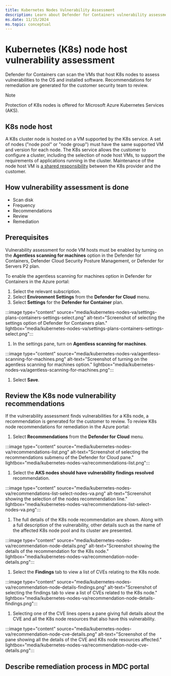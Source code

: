 ```yaml
---
title: Kubernetes Nodes Vulnerability Assessment
description: Learn about Defender for Containers vulnerability assessment for Kubernetes nodes.
ms.date: 11/15/2024
ms.topic: conceptual
---
```


# Kubernetes (K8s) node host vulnerability assessment

Defender for Containers can scan the VMs that host K8s nodes to assess vulnerabilities to the OS and installed software. Recommendations for remediation are generated for the customer security team to review.

> [!Note]
> Protection of K8s nodes is offered for Microsoft Azure Kubernetes Services (AKS).

## K8s node host

A K8s cluster node is hosted on a VM supported by the K8s service. A set of nodes ("node pool" or "node group") must have the same supported VM and version for each node. The K8s service allows the customer to configure a cluster, including the selection of node host VMs, to support the requirements of applications running in the cluster. Maintenance of the node host VM is [a shared responsibility](./kubernetes-nodes-overview.md#share-responsibility-of-k8s-nodes) between the K8s provider and the customer.

## How vulnerability assessment is done

- Scan disk
- Frequency
- Recommendations
- Review
- Remediation

## Prerequisites

Vulnerability assessment for node VM hosts must be enabled by turning on the **Agentless scanning for machines** option in the Defender for Containers, Defender Cloud Security Posture Management, or Defender for Servers P2 plan.

To enable the agentless scanning for machines option in Defender for Containers in the Azure portal:

1. Select the relevant subscription.
1. Select **Environment Settings** from the **Defender for Cloud** menu.
1. Select **Settings** for the **Defender for Container** plan.

:::image type="content" source="media/kubernetes-nodes-va/settings-plans-containers-settings-select.png" alt-text="Screenshot of selecting the settings option of Defender for Containers plan." lightbox="media/kubernetes-nodes-va/settings-plans-containers-settings-select.png":::

1. In the settings pane, turn on **Agentless scanning for machines**.

:::image type="content" source="media/kubernetes-nodes-va/agentless-scanning-for-machines.png" alt-text="Screenshot of turning on the agentless scanning for machines option." lightbox="media/kubernetes-nodes-va/agentless-scanning-for-machines.png":::

1. Select **Save**.

## Review the K8s node vulnerability recommendations

If the vulnerability assessment finds vulnerabilities for a K8s node, a recommendation is generated for the customer to review. To review K8s node recommendations for remediation in the Azure portal:

1. Select **Recommendations** from the **Defender for Cloud** menu.

:::image type="content" source="media/kubernetes-nodes-va/recommendations-list.png" alt-text="Screenshot of selecting the recommendations submenu of the Defender for Cloud pane." lightbox="media/kubernetes-nodes-va/recommendations-list.png":::

1. Select the **AKS nodes should have vulnerability findings resolved** recommendation.

:::image type="content" source="media/kubernetes-nodes-va/recommendations-list-select-nodes-va.png" alt-text="Screenshot showing the selection of the nodes recommendation line." lightbox="media/kubernetes-nodes-va/recommendations-list-select-nodes-va.png":::

1. The full details of the K8s node recommendation are shown. Along with a full description of the vulnerability, other details such as the name of the affected K8s node pool and its cluster are presented.

:::image type="content" source="media/kubernetes-nodes-va/recommendation-node-details.png" alt-text="Screenshot showing the details of the recommendation for the K8s node." lightbox="media/kubernetes-nodes-va/recommendation-node-details.png":::

1. Select the **Findings** tab to view a list of CVEs relating to the K8s node.

:::image type="content" source="media/kubernetes-nodes-va/recommendation-node-details-findings.png" alt-text="Screenshot of selecting the findings tab to view a list of CVEs related to the K8s node." lightbox="media/kubernetes-nodes-va/recommendation-node-details-findings.png":::

1. Selecting one of the CVE lines opens a pane giving full details about the CVE and all the K8s node resources that also have this vulnerability.

:::image type="content" source="media/kubernetes-nodes-va/recommendation-node-cve-details.png" alt-text="Screenshot of the pane showing all the details of the CVE and K8s node resources affected." lightbox="media/kubernetes-nodes-va/recommendation-node-cve-details.png":::

## Describe remediation process in MDC portal
